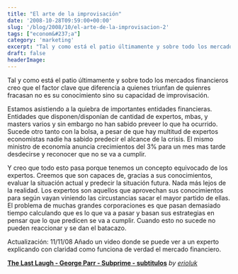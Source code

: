 ```yaml
---
title: "El arte de la improvisación"
date: '2008-10-28T09:59:00+00:00'
slug: '/blog/2008/10/el-arte-de-la-improvisacion-2'
tags: ["econom&#237;a"]
category: 'marketing'
excerpt: "Tal y como está el patio últimamente y sobre todo los mercados financieros creo que el factor clave que diferencia a quienes triunfan de quienres fracasan no es su conocimiento sino su capacidad de imp..."
draft: false
headerImage:
---
```

Tal y como está el patio últimamente y sobre todo los mercados financieros creo que el factor clave que diferencia a quienes triunfan de quienres fracasan no es su conocimiento sino su capacidad de improvisación.

Estamos asistiendo a la quiebra de importantes entidades financieras. Entidades que disponen/disponían de cantidad de expertos, mbas, y masters varios y sin embargo no han sabido preveer lo que ha ocurrido. Sucede otro tanto con la bolsa, a pesar de que hay multitud de expertos economistas nadie ha sabido predecir el alcance de la crisis. El mismo ministro de economía anuncia crecimientos del 3% para un mes mas tarde desdecirse y reconocer que no se va a cumplir.

Y creo que todo esto pasa porque tenemos un concepto equivocado de los expertos. Creemos que son capaces de, gracias a sus conocimientos, evaluar la situación actual y predecir la situación futura. Nada más lejos de la realidad. Los expertos son aquellos que aprovechan sus conocimientos para según vayan viniendo las circustancias sacar el mayor partido de ellas. El problema de muchas grandes corporaciones es que pasan demasiado tiempo calculando que es lo que va a pasar y basan sus estrategias en pensar que lo que predicen se va a cumplir. Cuando esto no sucede no pueden reaccionar y se dan el batacazo.

Actualización: 11/11/08 Añado un video donde se puede ver a un experto explicando con claridad como funciona de verdad el mercado financiero.



**[The Last Laugh - George Parr - Subprime - subtitulos](http://www.dailymotion.com/swf/k6RTGW9iMlE4qGHSpY)**
_by [erioluk](http://www.dailymotion.com/erioluk)_
